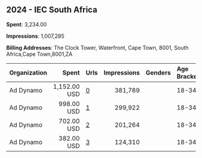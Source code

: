 ## 2024 - IEC South Africa 
**Spent**: 3,234.00

**Impressions**: 1,007,285

**Billing Addresses**: The Clock Tower, Waterfront, Cape Town, 8001, South Africa,Cape Town,8001,ZA

|Organization|Spent|Urls|Impressions|Genders|Age Brackets|Country Codes|
|:---|---:|:---|---:|:---|:---|:---|
|Ad Dynamo|1,152.00 USD|[0](https://www.snap.com/political-ads/asset/8655bb4bbd0ea255e648c9e7bfb491c0fe4fd062e4e95a79071f440135b2bf72?mediaType=png)|381,789||18-34|south africa|
|Ad Dynamo|998.00 USD|[1](https://www.snap.com/political-ads/asset/d0b504d46a4c63ab58768940be31f3cfaff443cc0bf1200f916ab49a2cbf7ad4?mediaType=mp4)|299,922||18-34|south africa|
|Ad Dynamo|702.00 USD|[2](https://www.snap.com/political-ads/asset/1dc702552735ffb6c4310fad244c1ca53c7bccf328dda9ad802fe9c8beb03bff?mediaType=png)|201,264||18-34|south africa|
|Ad Dynamo|382.00 USD|[3](https://www.snap.com/political-ads/asset/dffb70bba559c9eccb9766dd0bb0966ef6793e579dd899d11346d13697961110?mediaType=mp4)|124,310||18-34|south africa|

